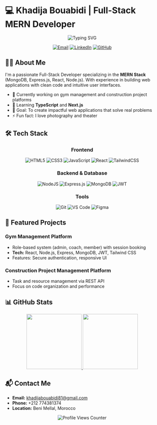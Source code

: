 # 💻 Khadija Bouabidi | Full-Stack MERN Developer

<div align="center">
  <img src="https://readme-typing-svg.herokuapp.com?font=Fira+Code&weight=600&size=28&duration=3000&pause=1000&color=4F46E5&center=true&vCenter=true&width=600&lines=Full-Stack+Developer;MERN+Stack+Specialist;React+%26+Node.js+Developer;UI+Design+Enthusiast;Problem+Solver" alt="Typing SVG" />
  
  [![Email](https://img.shields.io/badge/Email-D14836?style=for-the-badge&logo=gmail&logoColor=white)](mailto:khadijabouabidi81@gmail.com)
  [![LinkedIn](https://img.shields.io/badge/LinkedIn-%230077B5.svg?style=for-the-badge&logo=linkedin&logoColor=white)](https://www.linkedin.com/in/khadija-bouabidi-983b49249/)
  [![GitHub](https://img.shields.io/badge/GitHub-100000?style=for-the-badge&logo=github&logoColor=white)](https://github.com/khadijeuser)
</div>

## 👩‍💻 About Me

I'm a passionate Full-Stack Developer specializing in the **MERN Stack** (MongoDB, Express.js, React, Node.js). With experience in building web applications with clean code and intuitive user interfaces.

- 🔭 Currently working on gym management and construction project platforms
- 🌱 Learning **TypeScript** and **Next.js**
- 🎯 Goal: To create impactful web applications that solve real problems
- ⚡ Fun fact: I love photography and theater

## 🛠️ Tech Stack

<div align="center">

  ### Frontend 
  ![HTML5](https://img.shields.io/badge/html5-%23E34F26.svg?style=for-the-badge&logo=html5&logoColor=white)
  ![CSS3](https://img.shields.io/badge/css3-%231572B6.svg?style=for-the-badge&logo=css3&logoColor=white)
  ![JavaScript](https://img.shields.io/badge/javascript-%23323330.svg?style=for-the-badge&logo=javascript&logoColor=%23F7DF1E)
  ![React](https://img.shields.io/badge/react-%2320232a.svg?style=for-the-badge&logo=react&logoColor=%2361DAFB)
  ![TailwindCSS](https://img.shields.io/badge/tailwindcss-%2338B2AC.svg?style=for-the-badge&logo=tailwind-css&logoColor=white)

  ### Backend & Database
  ![NodeJS](https://img.shields.io/badge/node.js-6DA55F?style=for-the-badge&logo=node.js&logoColor=white)
  ![Express.js](https://img.shields.io/badge/express.js-%23404d59.svg?style=for-the-badge&logo=express&logoColor=%2361DAFB)
  ![MongoDB](https://img.shields.io/badge/MongoDB-%234ea94b.svg?style=for-the-badge&logo=mongodb&logoColor=white)
  ![JWT](https://img.shields.io/badge/JWT-black?style=for-the-badge&logo=JSON%20web%20tokens&logoColor=white)

  ### Tools
  ![Git](https://img.shields.io/badge/git-%23F05033.svg?style=for-the-badge&logo=git&logoColor=white)
  ![VS Code](https://img.shields.io/badge/VS%20Code-0078d7.svg?style=for-the-badge&logo=visual-studio-code&logoColor=white)
  ![Figma](https://img.shields.io/badge/figma-%23F24E1E.svg?style=for-the-badge&logo=figma&logoColor=white)
</div>

## 🚀 Featured Projects

### Gym Management Platform
- Role-based system (admin, coach, member) with session booking
- **Tech:** React, Node.js, Express, MongoDB, JWT, Tailwind CSS
- Features: Secure authentication, responsive UI

### Construction Project Management Platform
- Task and resource management via REST API
- Focus on code organization and performance

## 📊 GitHub Stats

<div align="center">
  <a href="https://github.com/khadijauser">
    <img src="https://github-readme-stats-sigma-five.vercel.app/api?username=khadijauser&show_icons=true&theme=tokyonight&hide_border=true" height="180em" />
  </a>
  <a href="https://github.com/khadijauser">
    <img src="https://github-readme-stats-sigma-five.vercel.app/api/top-langs/?username=khadijauser&layout=compact&theme=tokyonight&hide_border=true" height="180em" />
  </a>
</div>

## 📬 Contact Me
- **Email:** khadijabouabidi81@gmail.com
- **Phone:** +212 774381374
- **Location:** Beni Mellal, Morocco

<div align="center">
  <img src="https://komarev.com/ghpvc/?username=khadijauser&color=6A5ACD&style=for-the-badge&label=PROFILE+VIEWS" alt="Profile Views Counter" />
</div>
